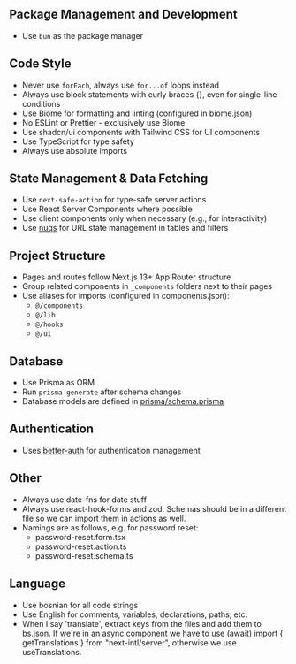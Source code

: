 ## Package Management and Development
- Use `bun` as the package manager

## Code Style
- Never use `forEach`, always use `for...of` loops instead
- Always use block statements with curly braces {}, even for single-line conditions
- Use Biome for formatting and linting (configured in biome.json)
- No ESLint or Prettier - exclusively use Biome
- Use shadcn/ui components with Tailwind CSS for UI components
- Use TypeScript for type safety
- Always use absolute imports

## State Management & Data Fetching
- Use `next-safe-action` for type-safe server actions
- Use React Server Components where possible
- Use client components only when necessary (e.g., for interactivity)
- Use [nuqs](src/lib/nuqs) for URL state management in tables and filters

## Project Structure
- Pages and routes follow Next.js 13+ App Router structure
- Group related components in `_components` folders next to their pages
- Use aliases for imports (configured in components.json):
  - `@/components`
  - `@/lib`
  - `@/hooks`
  - `@/ui`

## Database
- Use Prisma as ORM
- Run `prisma generate` after schema changes
- Database models are defined in [prisma/schema.prisma](prisma/schema.prisma)

## Authentication
- Uses [better-auth](package.json) for authentication management

## Other
- Always use date-fns for date stuff
- Always use react-hook-forms and zod. Schemas should be in a different file so we
can import them in actions as well.
- Namings are as follows, e.g. for password reset:
  - password-reset.form.tsx
  - password-reset.action.ts
  - password-reset.schema.ts

## Language
- Use bosnian for all code strings
- Use English for comments, variables, declarations, paths, etc.
- When I say 'translate', extract keys from the files and add them to bs.json. If we're in an async component we have to use (await) import { getTranslations } from "next-intl/server", otherwise we use useTranslations.

